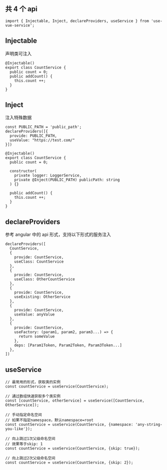 ## 共 4 个 api

`import { Injectable, Inject, declareProviders, useService } from 'use-vue-service';`

## Injectable

声明类可注入

```
@Injectable()
export class CountService {
  public count = 0;
  public addCount() {
    this.count ++;
  }
}
```

## Inject

注入特殊数据

```
const PUBLIC_PATH = 'public_path';
declareProviders([{
  provide: PUBLIC_PATH,
  useValue: "https://test.com/"
}])

@Injectable()
export class CountService {
  public count = 0;

  constructor(
    private logger: LoggerService,
    private @Inject(PUBLIC_PATH) publicPath: string
  ) {}

  public addCount() {
    this.count ++;
  }
}
```

## declareProviders

参考 angular 中的 api 形式，支持以下形式的服务注入

```
declareProviders([
  CountService,
  {
    provide: CountService,
    useClass: CountService
  },
  {
    provide: CountService,
    useClass: OtherCountService
  },
  {
    provide: CountService,
    useExisting: OtherService
  },
  {
    provide: CountService,
    useValue: anyValue
  },
  {
    provide: CountService,
    useFactory: (param1, param2, param3...) => {
      return someValue
    },
    deps: [Param1Token, Param2Token, Param3Token...]
  },
])
```

## useService

```
// 最常用的形式，获取类的实例
const countService = useService(CountService);

// 通过数组快速获取多个类实例
const [countService, otherService] = useService([CountService, OtherService]);

// 手动指定命名空间
// 如果不指定namespace，默认namespace=root
const countService = useService(CountService, {namespace: 'any-string-you-like'});

// 向上跳过1次父级命名空间
// 效果等于skip: 1
const countService = useService(CountService, {skip: true});

// 向上跳过2次父级命名空间
const countService = useService(CountService, {skip: 2});
```
